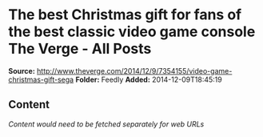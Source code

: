 # The best Christmas gift for fans of the best classic video game console The Verge - All Posts

**Source:** http://www.theverge.com/2014/12/9/7354155/video-game-christmas-gift-sega
**Folder:** Feedly
**Added:** 2014-12-09T18:45:19




## Content
*Content would need to be fetched separately for web URLs*
